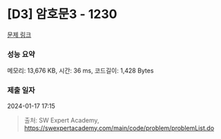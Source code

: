 # [D3] 암호문3 - 1230 

[문제 링크](https://swexpertacademy.com/main/code/problem/problemDetail.do?contestProbId=AV14zIwqAHwCFAYD) 

### 성능 요약

메모리: 13,676 KB, 시간: 36 ms, 코드길이: 1,428 Bytes

### 제출 일자

2024-01-17 17:15



> 출처: SW Expert Academy, https://swexpertacademy.com/main/code/problem/problemList.do